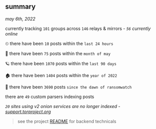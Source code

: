 
## summary
_may 6th, 2022_

currently tracking `101` groups across `146` relays & mirrors - _`56` currently online_

⏲ there have been `10` posts within the `last 24 hours`

🦈 there have been `75` posts within the `month of may`

🪐 there have been `1070` posts within the `last 90 days`

🏚 there have been `1404` posts within the `year of 2022`

🦕 there have been `3690` posts `since the dawn of ransomwatch`

there are `49` custom parsers indexing posts

_`20` sites using v2 onion services are no longer indexed - [support.torproject.org](https://support.torproject.org/onionservices/v2-deprecation/)_

> see the project [README](https://github.com/thetanz/ransomwatch#ransomwatch--) for backend technicals
